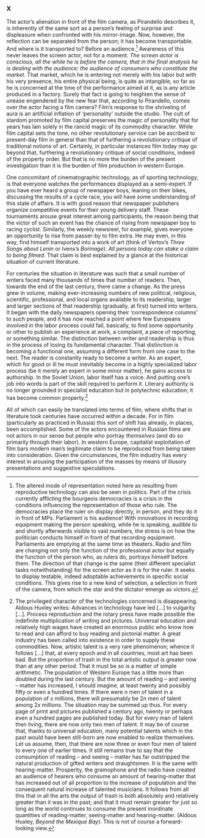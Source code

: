 ### X

The actor’s alienation in front of the film camera, as Pirandello describes it, is inherently of the same sort as a person’s feeling of surprise and displeasure when confronted with his mirror-image. Now, however, the reflection can be separated from the person; it has become transportable. And where is it transported to? Before an audience.[^13] Awareness of this never leaves the screen actor, not for a moment. *The screen actor is conscious, all the while he is before the camera, that in the final analysis he is dealing with the audience: the audience of consumers who constitute the market*. That market, which he is entering not merely with his labor but with his very presence, his entire physical being, is quite as intangible, so far as he is concerned at the time of the performance aimed at it, as is any article produced in a factory. Surely that fact is going to heighten the sense of unease engendered by the new fear that, according to Pirandello, comes over the actor facing a film camera? Film’s response to the shriveling of aura is an artificial inflation of ‘personality’ outside the studio. The cult of stardom promoted by film capital preserves the magic of personality that for years has lain solely in the rancid magic of its commodity character. While film capital sets the tone, no other revolutionary service can be ascribed to present-day film in general than that of furthering a revolutionary critique of traditional notions of art. Certainly, in particular instances film today may go beyond that, furthering a revolutionary critique of social conditions, indeed of the property order. But that is no more the burden of the present investigation than it is the burden of film production in western Europe.

One concomitant of cinematographic technology, as of sporting technology, is that everyone watches the performances displayed as a semi-expert. If you have ever heard a group of newspaper boys, leaning on their bikes, discussing the results of a cycle race, you will have some understanding of this state of affairs. It is with good reason that newspaper publishers organize competitive events for their young delivery staff. These tournaments arouse great interest among participants, the reason being that the victor of such an event has the chance of rising from newspaper boy to racing cyclist. Similarly, the weekly newsreel, for example, gives everyone an opportunity to rise from passer-by to film extra. He may even, in this way, find himself transported into a work of art (think of Vertov’s *Three Songs about Lenin* or Ivens’s *Borinage*). *All persons today can stake a claim to being filmed*. That claim is best explained by a glance at the historical situation of current literature.

For centuries the situation in literature was such that a small number of writers faced many thousands of times that number of readers. Then, towards the end of the last century, there came a change. As the press grew in volume, making ever-increasing numbers of new political, religious, scientific, professional, and local organs available to its readership, larger and larger sections of that readership (gradually, at first) turned into writers. It began with the daily newspapers opening their ‘correspondence columns’ to such people, and it has now reached a point where few Europeans involved in the labor process could fail, basically, to find some opportunity or other to publish an experience at work, a complaint, a piece of reporting, or something similar. The distinction between writer and readership is thus in the process of losing its fundamental character. That distinction is becoming a functional one, assuming a different form from one case to the next. The reader is constantly ready to become a writer. As an expert, which for good or ill he must inevitably become in a highly specialized labor process (be it merely an expert in some minor matter), he gains access to authorship. In the Soviet Union, labor itself has a voice. And putting one’s job into words is part of the skill required to perform it. Literary authority is no longer grounded in specialist education but in polytechnic education; it has become common property.[^14]

All of which can easily be translated into terms of film, where shifts that in literature took centuries have occurred within a decade. For in film (particularly as practiced in Russia) this sort of shift has already, in places, been accomplished. Some of the actors encountered in Russian films are not actors in our sense but people who portray *themselves* (and do so primarily through their labor). In western Europe, capitalist exploitation of film bars modern man’s legitimate claim to be reproduced from being taken into consideration. Given the circumstances, the film industry has every interest in arousing the participation of the masses by means of illusory presentations and suggestive speculations.

[^13]: The altered mode of representation noted here as resulting from reproductive technology can also be seen in politics. Part of the crisis currently afflicting the bourgeois democracies is a crisis in the conditions influencing the representation of those who rule. The democracies place the ruler on display directly, in person, and they do it in front of MPs. Parliament is his audience! With innovations in recording equipment making the person speaking, while he is speaking, audible to and shortly afterwards visible to vast numbers, the stress is on how the politician conducts himself in front of that recording equipment. Parliaments are emptying at the same time as theaters. Radio and film are changing not only the function of the professional actor but equally the function of the person who, as rulers do, portrays himself before them. The direction of that change is the same (their different specialist tasks notwithstanding) for the screen actor as it is for the ruler. It seeks to display testable, indeed adoptable achievements in specific social conditions. This gives rise to a new kind of selection, a selection in front of the camera, from which the star and the dictator emerge as victors.
[^14]: The privileged character of the technologies concerned is disappearing. Aldous Huxley writes: Advances in technology have led [...] to vulgarity [...]. Process reproduction and the rotary press have made possible the indefinite multiplication of writing and pictures. Universal education and relatively high wages have created an enormous public who know how to read and can afford to buy reading and pictorial matter. A great industry has been called into existence in order to supply these commodities. Now, artistic talent is a very rare phenomenon; whence it follows [...] that, at every epoch and in all countries, most art has been bad. But the proportion of trash in the total artistic output is greater now than at any other period. That it must be so is a matter of simple arithmetic. The population of Western Europe has a little more than doubled during the last century. But the amount of reading – and seeing – matter has increased, I should imagine, at least twenty and possibly fifty or even a hundred times. If there were *n* men of talent in a population of *x* millions, there will presumably be 2*n* men of talent among 2*x* millions. The situation may be summed up thus. For every page of print and pictures published a century ago, twenty or perhaps even a hundred pages are published today. But for every man of talent then living, there are now only two men of talent. It may be of course that, thanks to universal education, many potential talents which in the past would have been still-born are now enabled to realize themselves. Let us assume, then, that there are now three or even four men of talent to every one of earlier times. It still remains true to say that the consumption of reading – and seeing – matter has far outstripped the natural production of gifted writers and draughtsmen. It is the same with hearing-matter. Prosperity, the gramophone and the radio have created an audience of hearers who consume an amount of hearing-matter that has increased out of all proportion to the increase of population and the consequent natural increase of talented musicians. It follows from all this that in all the arts the output of trash is both absolutely and relatively greater than it was in the past; and that it must remain greater for just so long as the world continues to consume the present inordinate quantities of reading-matter, seeing-matter and hearing-matter. (Aldous Huxley, *Beyond the Mexique Bay*). This is not of course a forward-looking view.

